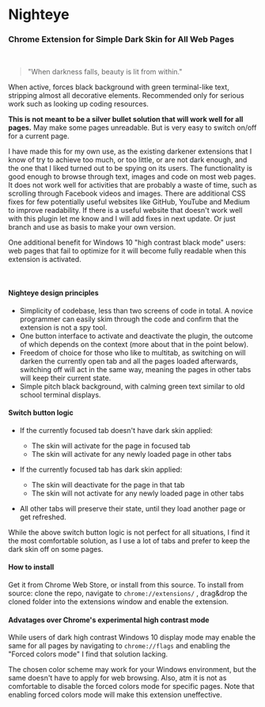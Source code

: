 # Nighteye
### Chrome Extension for Simple Dark Skin for All Web Pages
&nbsp;  

> "When darkness falls, beauty is lit from within."

When active, forces black background with green terminal-like text, stripping almost all decorative elements. Recommended only for serious work such as looking up coding resources.

**This is not meant to be a silver bullet solution that will work well for all pages.** May make some pages unreadable. But is very easy to switch on/off for a current page.

I have made this for my own use, as the existing darkener extensions that I know of try to achieve too much, or too little, or are not dark enough, and the one that I liked turned out to be spying on its users. The functionality is good enough to browse through text, images and code on most web pages. It does not work well for activities that are probably a waste of time, such as scrolling through Facebook videos and images. There are additional CSS fixes for few potentially useful websites like GitHub, YouTube and Medium to improve readability. If there is a useful website that doesn't work well with this plugin let me know and I will add fixes in next update. Or just branch and use as basis to make your own version.

One additional benefit for Windows 10 "high contrast black mode" users: web pages that fail to optimize for it will become fully readable when this extension is activated.

&nbsp;  

#### Nighteye design principles

- Simplicity of codebase, less than two screens of code in total. A novice programmer can easily skim through the code and confirm that the extension is not a spy tool.
- One button interface to activate and deactivate the plugin, the outcome of which depends on the context (more about that in the point below).
- Freedom of choice for those who like to multitab, as switching on will darken the currently open tab and all the pages loaded afterwards, switching off will act in the same way, meaning the pages in other tabs will keep their current state.
- Simple pitch black background, with calming green text similar to old school terminal displays.

#### Switch button logic

- If the currently focused tab doesn't have dark skin applied:
  - The skin will activate for the page in focused tab
  - The skin will activate for any newly loaded page in other tabs

- If the currently focused tab has dark skin applied: 
  - The skin will deactivate for the page in that tab
  - The skin will not activate for any newly loaded page in other tabs

- All other tabs will preserve their state, until they load another page or get refreshed.

While the above switch button logic is not perfect for all situations, I find it the most comfortable solution, as I use a lot of tabs and prefer to keep the dark skin off on some pages.

#### How to install

Get it from Chrome Web Store, or install from this source.
To install from source: clone the repo, navigate to `chrome://extensions/` , drag&drop the cloned folder into the extensions window and enable the extension.

#### Advatages over Chrome's experimental high contrast mode

While users of dark high contrast Windows 10 display mode may enable the same for all pages by navigating to `chrome://flags` and enabling the "Forced colors mode" I find that solution lacking.

The chosen color scheme may work for your Windows environment, but the same doesn't have to apply for web browsing. Also, atm it is not as comfortable to disable the forced colors mode for specific pages. Note that enabling forced colors mode will make this extension uneffective.
